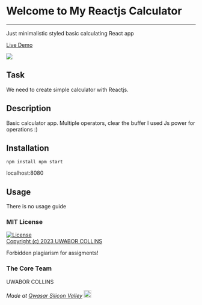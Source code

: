 # Welcome to My Reactjs Calculator
***
Just minimalistic styled basic calculating React app

[Live Demo](https://https://uwabor-reactjs-calculator.netlify.app/)

<img src="https://theazimjon.netlify.app/assets/img/portfolio/calculator1.png" />


## Task
We need to create simple calculator with Reactjs. 

## Description
Basic calculator app. Multiple operators, clear the buffer
I used Js power for operations :)

## Installation
``
    npm install
    npm start
``

localhost:8080


## Usage
There is no usage guide


### MIT License
[![License](https://img.shields.io/badge/License-MIT-yellowgreen.svg)](https://opensource.org/licenses/Apache-2.0])  
<a href="https://github.com/theazimjon/my-reactjs-calculator/blob/main/LICENSE.md" > Copyright (c) 2023 UWABOR COLLINS</a>
<p> Forbidden plagiarism for assigments! </p>


### The Core Team
UWABOR COLLINS

<span><i>Made at <a href='https://qwasar.io'>Qwasar Silicon Valley</a></i></span>
<span><img alt='Qwasar Silicon Valley Logo' src='https://storage.googleapis.com/qwasar-public/qwasar-logo_50x50.png' width='20px'></span>
